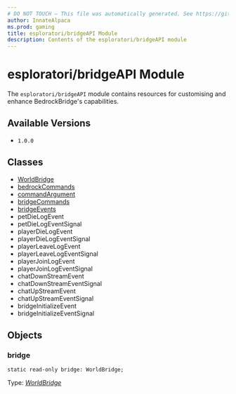 ```yaml
---
# DO NOT TOUCH — This file was automatically generated. See https://github.com/mojang/minecraftapidocsgenerator to modify descriptions, examples, etc.
author: InnateAlpaca
ms.prod: gaming
title: esploratori/bridgeAPI Module
description: Contents of the esploratori/bridgeAPI module
---
```

# esploratori/bridgeAPI Module

The `esploratori/bridgeAPI` module contains resources for customising and enhance BedrockBridge's capabilities.

## Available Versions
- `1.0.0`

## Classes
- [WorldBridge](WorldBridge.md)
- [bedrockCommands](bedrockCommands.md)
- [commandArgument](commandArgument.md)
- [bridgeCommands](bridgeCommands.md)
- [bridgeEvents](bridgeEvents.md)
- petDieLogEvent
- petDieLogEventSignal
- playerDieLogEvent
- playerDieLogEventSignal
- playerLeaveLogEvent
- playerLeaveLogEventSignal
- playerJoinLogEvent
- playerJoinLogEventSignal
- chatDownStreamEvent
- chatDownStreamEventSignal
- chatUpStreamEvent
- chatUpStreamEventSignal
- bridgeInitializeEvent
- bridgeInitializeEventSignal
## Objects
  
### **bridge**
`static read-only bridge: WorldBridge;`

Type: [*WorldBridge*](WorldBridge.md)